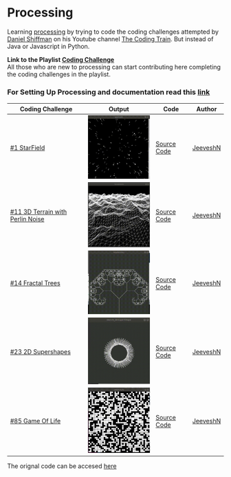 # Processing
Learning [processing](https://processing.org/) by trying to code the coding challenges attempted by [Daniel Shiffman](https://github.com/shiffman) on his Youtube channel [The Coding Train](https://www.youtube.com/channel/UCvjgXvBlbQiydffZU7m1_aw). But instead of Java or Javascript in Python. 
  
**Link to the Playlist [Coding Challenge](https://www.youtube.com/playlist?list=PLRqwX-V7Uu6ZiZxtDDRCi6uhfTH4FilpH)**    
All those who are new to processing can start contributing here completing the coding challenges in the playlist.  
  
### For Setting Up Processing and documentation read this [link](https://processing.org/) 

Coding Challenge | Output | Code | Author
-----------------|--------|------ | ------
[#1 StarField](https://youtu.be/17WoOqgXsRM) | <img src="/extras/StarField.gif" width="200"> | [Source Code](./StarField.pyde) | [JeeveshN](https://github.com/JeeveshN)
[#11 3D Terrain with Perlin Noise](https://youtu.be/IKB1hWWedMk) | <img src="/extras/PerlinTerrain.gif" width="200"> | [Source Code](./TerrainPerlin.pyde) | [JeeveshN](https://github.com/JeeveshN)
[#14 Fractal Trees](https://youtu.be/0jjeOYMjmDU) | <img src="/extras/FractalTrees1.gif" width="200"> | [Source Code](./FractalTrees.pyde) | [JeeveshN](https://github.com/JeeveshN)
[#23 2D Supershapes](https://youtu.be/ksRoh-10lak) | <img src="/extras/2DSuperShapes.gif" width="200"> | [Source Code](./sketch_2DSuperShape.pyde) | [JeeveshN](https://github.com/JeeveshN)
[#85 Game Of Life](https://youtu.be/FWSR_7kZuYg) | <img src="/extras/GameOfLife.gif" width="200"> | [Source Code](./GameOfLife.pyde) | [JeeveshN](https://github.com/JeeveshN)

The orignal code can be accesed [here](https://github.com/CodingTrain/website/tree/master/CodingChallenges)
